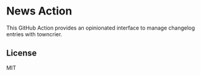 News Action
===

This GitHub Action provides an opinionated interface to manage changelog entries with towncrier.

## License

MIT

